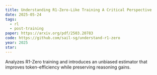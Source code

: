 ```yaml
---
title: Understanding R1-Zero-Like Training A Critical Perspective
date: 2025-05-24
tags:
  - rl
  - post-training
paper: https://arxiv.org/pdf/2503.20783
code: https://github.com/sail-sg/understand-r1-zero
year: 2025
star:
---
```

Analyzes R1-Zero training and introduces an unbiased estimator that improves token-efficiency while preserving reasoning gains.
